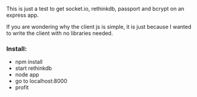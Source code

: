 <p>This is just a test to get socket.io, rethinkdb, passport and bcrypt on an express app.</p>

<p>If you are wondering why the client js is simple, it is just because I wanted to write the client with no libraries needed.</p>

<h3>Install:</h3>
<ul>
<li>npm install</li>
<li>start rethinkdb</li>
<li>node app</li>
<li>go to localhost:8000</li>
<li>profit</li>
</ul>
